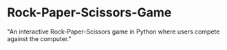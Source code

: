 # Rock-Paper-Scissors-Game
"An interactive Rock-Paper-Scissors game in Python where users compete against the computer."
